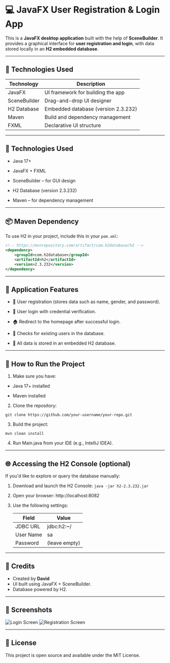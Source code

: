# 💻 JavaFX User Registration & Login App

This is a **JavaFX desktop application** built with the help of **SceneBuilder**. It provides a graphical interface for
**user registration and login**, with data stored locally in an **H2 embedded database**.

---

## 🧰 Technologies Used

| Technology   | Description                         |
|--------------|-------------------------------------|
| JavaFX       | UI framework for building the app   |
| SceneBuilder | Drag-and-drop UI designer           |
| H2 Database  | Embedded database (version 2.3.232) |
| Maven        | Build and dependency management     |
| FXML         | Declarative UI structure            |

---

## 🔧 Technologies Used

- Java 17+

- JavaFX + FXML

- SceneBuilder – for GUI design

- H2 Database (version 2.3.232)

- Maven – for dependency management

---

## 📦 Maven Dependency

To use H2 in your project, include this in your `pom.xml`:

```xml
<!-- https://mvnrepository.com/artifact/com.h2database/h2 -->
<dependency>
    <groupId>com.h2database</groupId>
    <artifactId>h2</artifactId>
    <version>2.3.232</version>
</dependency>
```

---

## 🎯 Application Features

- 📝 User registration (stores data such as name, gender, and password).

- 🔐 User login with credential verification.

- 🏠 Redirect to the homepage after successful login.

- 🧾 Checks for existing users in the database.

- 💾 All data is stored in an embedded H2 database.

---

## 🚀 How to Run the Project

1. Make sure you have:

- Java 17+ installed

- Maven installed

2. Clone the repository:

`git clone https://github.com/your-username/your-repo.git`

3. Build the project:

`mvn clean install`

4. Run Main.java from your IDE (e.g., IntelliJ IDEA).

---

## 🌐 Accessing the H2 Console (optional)

If you'd like to explore or query the database manually:

1. Download and launch the H2 Console:
   `java -jar h2-2.3.232.jar`
2. Open your browser: http://localhost:8082
3. Use the following settings:

   |         Field       |       Value       |
   |---------------|-------------------------|
   | JDBC URL      | jdbc:h2:~/              |
   | User Name     | sa                      |
   | Password      | (leave empty)           |

---

## 🙌 Credits

- Created by **David**
- UI built using JavaFX + SceneBuilder.
- Database powered by H2.

---
## 📸 Screenshots
![Login Screen](styles/Authorization.png)
![Registration Screen](styles/Registration.png)

---
## 📎 License

This project is open source and available under the MIT License.
